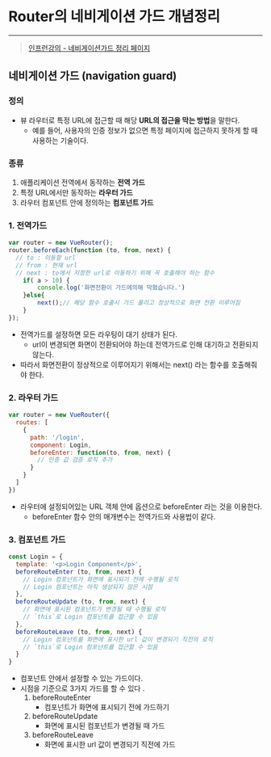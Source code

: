 # Router의 네비게이션 가드 개념정리 

---

>[인프런강의 - 네비게이션가드 정리 페이지](https://joshua1988.github.io/web-development/vuejs/vue-router-navigation-guards/)

## 네비게이션 가드  (navigation guard)

### 정의

- 뷰 라우터로 특정 URL에 접근할 때 해당 **URL의 접근을 막는 방법**을 말한다. 
  - 예를 들어, 사용자의 인증 정보가 없으면 특정 페이지에 접근하지 못하게 할 때 사용하는 기술이다.

### 종류

1. 애플리케이션 전역에서 동작하는 **전역 가드**
2. 특정 URL에서만 동작하는 **라우터 가드**
3. 라우터 컴포넌트 안에 정의하는 **컴포넌트 가드**

### 1. 전역가드 

```javascript
var router = new VueRouter();
router.beforeEach(function (to, from, next) {
  // to : 이동할 url
  // from : 현재 url
  // next : to에서 지정한 url로 이동하기 위해 꼭 호출해야 하는 함수
    if( a > 10) {
        console.log('화면전환이 가드에의해 막혔습니다.')
    }else{
        next();// 해당 함수 호출시 가드 풀리고 정상적으로 화면 전환 이루어짐 
    }
});
```

- 전역가드를 설정하면 모든 라우팅이 대기 상태가 된다. 
  - url이 변경되면 화면이 전환되어야 하는데 전역가드로 인해 대기하고 전환되지 않는다. 
- 따라서 화면전환이 정상적으로 이루어지기 위해서는 next() 라는 함수를 호출해줘야 한다. 

### 2. 라우터 가드 

```js
var router = new VueRouter({
  routes: [
    {
      path: '/login',
      component: Login,
      beforeEnter: function(to, from, next) {
        // 인증 값 검증 로직 추가
      }
    }
  ]
})
```

- 라우터에 설정되어있는 URL 객체 안에 옵션으로 beforeEnter 라는 것을 이용한다. 
  - beforeEnter 함수 안의 매개변수는 전역가드와 사용법이 같다. 

### 3.  컴포넌트 가드 

```js
const Login = {
  template: '<p>Login Component</p>',
  beforeRouteEnter (to, from, next) {
    // Login 컴포넌트가 화면에 표시되기 전에 수행될 로직
    // Login 컴포넌트는 아직 생성되지 않은 시점
  },
  beforeRouteUpdate (to, from, next) {
    // 화면에 표시된 컴포넌트가 변경될 때 수행될 로직
    // `this`로 Login 컴포넌트를 접근할 수 있음
  },
  beforeRouteLeave (to, from, next) {
    // Login 컴포넌트를 화면에 표시한 url 값이 변경되기 직전의 로직
    // `this`로 Login 컴포넌트를 접근할 수 있음
  }
}
```

- 컴포넌트 안에서 설정할 수 있는 가드이다. 
- 시점을 기준으로 3가지 가드를 할 수 있다 .
  1. beforeRouteEnter
     - 컴포넌트가 화면에 표시되기 전에 가드하기  
  2. beforeRouteUpdate
     - 화면에 표시된 컴포넌트가 변경될 때 가드 
  3. beforeRouteLeave
     - 화면에 표시한 url 값이 변경되기 직전에 가드